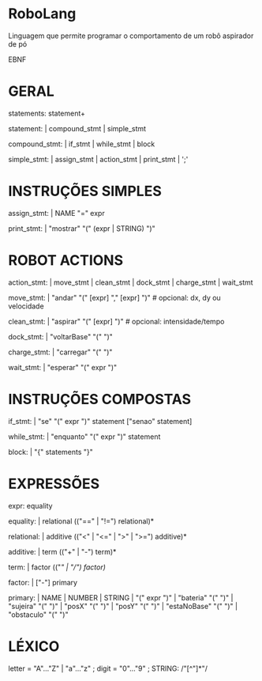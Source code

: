 # RoboLang
Linguagem que permite programar o comportamento de um robô aspirador de pó

EBNF


# GERAL

statements: statement+ 

statement:
    | compound_stmt
    | simple_stmt

compound_stmt:
    | if_stmt
    | while_stmt
    | block

simple_stmt:
    | assign_stmt
    | action_stmt
    | print_stmt
    | ';'

# INSTRUÇÕES SIMPLES

assign_stmt:
    | NAME "=" expr

print_stmt:
    | "mostrar" "(" (expr | STRING) ")"

# ROBOT ACTIONS

action_stmt:
    | move_stmt
    | clean_stmt
    | dock_stmt
    | charge_stmt
    | wait_stmt

move_stmt:
    | "andar" "(" [expr] "," [expr] ")"   # opcional: dx, dy ou velocidade

clean_stmt:
    | "aspirar" "(" [expr] ")"           # opcional: intensidade/tempo

dock_stmt:
    | "voltarBase" "(" ")"

charge_stmt:
    | "carregar" "(" ")"

wait_stmt:
    | "esperar" "(" expr ")"

# INSTRUÇÕES COMPOSTAS

if_stmt:
    | "se" "(" expr ")" statement ["senao" statement]

while_stmt:
    | "enquanto" "(" expr ")" statement

block:
    | "{" statements "}"

# EXPRESSÕES

expr: equality

equality:
    | relational (("==" | "!=") relational)*

relational:
    | additive (("<" | "<=" | ">" | ">=") additive)*

additive:
    | term (("+" | "-") term)*

term:
    | factor (("*" | "/") factor)*

factor:
    | ["-"] primary

primary:
    | NAME
    | NUMBER
    | STRING
    | "(" expr ")"
    | "bateria" "(" ")"
    | "sujeira" "(" ")"
    | "posX" "(" ")"
    | "posY" "(" ")"
    | "estaNoBase" "(" ")"
    | "obstaculo" "(" ")"

# LÉXICO

letter = "A"…"Z" | "a"…"z" ;
digit = "0"…"9" ;
STRING: /"[^"]*"/




